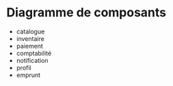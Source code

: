 # Diagramme de composants
- catalogue
- inventaire
- paiement
- comptabilité
- notification
- profil
- emprunt